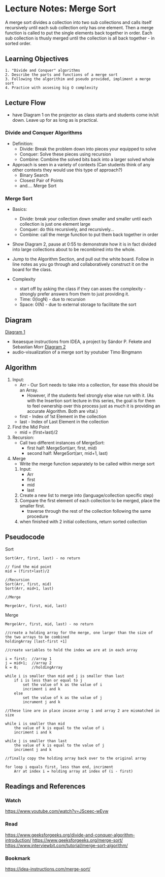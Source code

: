 # Lecture Notes: Merge Sort 

A merge sort divides a collection into two sub collections and calls itself recursively until each sub collection only has 
one element. Then a merge function is called to put the single elements back together in order. Each sub collection is thusly 
merged until the collection is all back together - in sorted order. 

## Learning Objectives 
    1. "Divide and Conquer" algorithms 
    2. Describe the parts and functions of a merge sort 
    3. Following the algorithim and pseudo provided, impliment a merge sort
    4. Practice with assesing big O complexity

## Lecture Flow 

- have Diagram 1 on the projector as class starts and students come in/sit down. Leave up for as long as is practical.

### Divide and Conquer Algorithms 

- Definition: 
    - Divide: Break the problem down into pieces your equipped to solve
    - Conquer: Solve these pieces using recursion 
    - Combine: Combine the solved bits back into a larger solved whole 
- Approach is seen in a variety of contexts (Can students think of any other contexts they would use this type of approach?)
    - Binary Search
    - Closest Pair of Points 
    - and.... Merge Sort 

### Merge Sort 

- Basics: 
    - Divide: break your collection down smaller and smaller until each collection is just one element large
    - Conquer: do this recursively, and recursively... 
    - Combine: call the merge function to put them back together in order 
- Show Diagram 2, pause at 0:55 to demonstrate how it is in fact divided into large collections about to be recombined 
into the whole.  
- Jump to the Algorithm Section, and pull out the white board. Follow in line notes as you go through and collaboratively 
construct it on the board for the class. 

- Complexity 
    - start off by asking the class if they can asses the complexity - strongly prefer answers from them to just providing it. 
    - Time: 0(logN) - due to recursion 
    - Space: 0(N) - due to external storage to facilitate the sort

## Diagram 
[Diagram 1](https://idea-instructions.com/merge-sort/:)
- Ikeaesque instructions from IDEA, a project by Sándor P. Fekete and Sebastian Morr
[Diagram 2](https://www.youtube.com/watch?v=ZRPoEKHXTJg) 
 - audio-visualization of a merge sort by youtuber Timo Bingmann 

## Algorithm 

1. Input: 
    - Arr - Our Sort needs to take into a collection, for ease this should be an Array. 
        - However, if the students feel strongly else wise run with it. (As with the Insertion sort lecture in this series, 
        the goal is for them to feel ownership over this process just as much it is providing an accurate Algorithm. Both are vital.) 
    - first - Index of 1st Element in the collection
    - last - Index of Last Element in the collection 
3. Find the Mid Point 
    - mid = (first+last)/2 
2. Recursion: 
    - Call two different instances of MergeSort: 
        - first half: MergeSort(arr, first, mid)
        - second half: MergeSort(arr, mid+1, last)
3. Merge 
    - Write the merge function separately to be called within merge sort 
    1. Input: 
        - Arr 
        - first 
        - mid
        - last 
    2. Create a new list to merge into (language/collection specific step) 
    3. Compare the first element of each collection to be merged, place the smaller first. 
        - traverse through the rest of the collection following the same procedure
    4. when finished with 2 initial collections, return sorted collection 

        

## Pseudocode 

 Sort 
 
    Sort(Arr, first, last) - no return 

    // find the mid point 
    mid = (first+last)/2 

    //Recursion 
    Sort(Arr, first, mid)
    Sort(Arr, mid+1, last)
    
    //Merge
    
    Merge(Arr, first, mid, last)


Merge 

    Merge(Arr, first, mid, last) - no return 
    
    //create a holding array for the merge, one larger than the size of the two arrays to be combined 
    holdingArray [last-first +1] 
    
    //create variables to hold the index we are at in each array
    
    i = first;  //array 1
    j = mid+1;  //array 2
    k = 0;      //holdingArray
    
    while i is smaller than mid and j is smaller than last 
        if i is less than or equal to j 
            set the value of k as the value of i 
            incriment i and k 
        else 
            set the value of k as the value of j 
            incrument j and k 
    
    //these line are in place incase array 1 and array 2 are mismatched in size 
        
    while i is smaller than mid 
        the value of k is equal to the value of i 
        incriment i and k 
        
    while j is smaller than last 
        the value of k is equal to the value of j 
        incriment j and k 
    
    //finally copy the holding array back over to the original array 
    
    for loop i equals first, less than end, incriment 
        Arr at index i = holding array at index of (i - first)
        

## Readings and References 

### Watch 
https://www.youtube.com/watch?v=JSceec-wEyw 

### Read 
https://www.geeksforgeeks.org/divide-and-conquer-algorithm-introduction/
https://www.geeksforgeeks.org/merge-sort/
https://www.interviewbit.com/tutorial/merge-sort-algorithm/

### Bookmark 
https://idea-instructions.com/merge-sort/ 